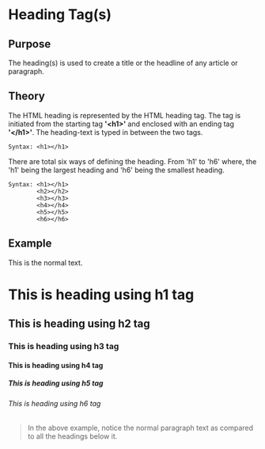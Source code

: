 # Heading Tag(s)


## Purpose

The heading(s) is used to create a title or the headline of any article or paragraph.


## Theory

The HTML heading is represented by the HTML heading tag. The tag is initiated from the starting tag **'\<h1>'** and enclosed with an ending tag **'\</h1>'**. The heading-text is typed in between the two tags.

```
Syntax: <h1></h1>
```

There are total six ways of defining the heading. From 'h1' to 'h6' where, the 'h1' being the largest heading and 'h6' being the smallest heading.

```
Syntax: <h1></h1>
        <h2></h2>
        <h3></h3>
        <h4></h4>
        <h5></h5>
        <h6></h6>
```


## Example

This is the normal text.

<h1>This is heading using h1 tag</h1>
<h2>This is heading using h2 tag</h2>
<h3>This is heading using h3 tag</h3>
<h4>This is heading using h4 tag</h4>
<h5>This is heading using h5 tag</h5>
<h6>This is heading using h6 tag</h6>

> In the above example, notice the normal paragraph text as compared to all the headings below it.
